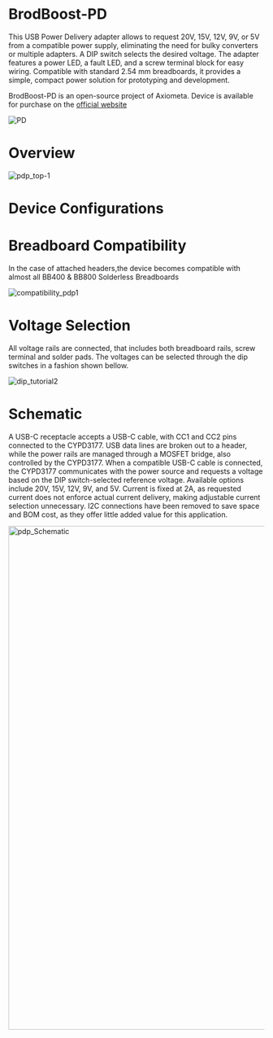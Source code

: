 # BrodBoost-PD
This USB Power Delivery adapter allows to request 20V, 15V, 12V, 9V, or 5V from a compatible power supply, eliminating the need for bulky converters or multiple adapters. A DIP switch selects the desired voltage. The adapter features a power LED, a fault LED, and a screw terminal block for easy wiring. Compatible with standard 2.54 mm breadboards, it provides a simple, compact power solution for prototyping and development.

BrodBoost-PD is an open-source project of Axiometa. Device is available for purchase on the [official website](https://axiometa.ai/product/brodboost-pd/)

![PD](https://github.com/user-attachments/assets/356bb271-0374-443e-8028-7578ce3baa5e)

# Overview


![pdp_top-1](https://github.com/user-attachments/assets/b0c6e7ff-caee-4a20-943f-16d27a50bbca)


# Device Configurations

# Breadboard Compatibility
In the case of attached headers,the device becomes compatible with almost all BB400 & BB800 Solderless Breadboards

![compatibility_pdp1](https://github.com/user-attachments/assets/a417a1fb-0124-4bd5-ae57-e07c31d4e7c0)

# Voltage Selection
All voltage rails are connected, that includes both breadboard rails, screw terminal and solder pads. The voltages can be selected through the dip switches in a fashion shown bellow.

![dip_tutorial2](https://github.com/user-attachments/assets/cf4f1a10-5738-44a1-a36c-b9121f5f5b6c)

# Schematic
A USB-C receptacle accepts a USB-C cable, with CC1 and CC2 pins connected to the CYPD3177. USB data lines are broken out to a header, while the power rails are managed through a MOSFET bridge, also controlled by the CYPD3177.
When a compatible USB-C cable is connected, the CYPD3177 communicates with the power source and requests a voltage based on the DIP switch-selected reference voltage. Available options include 20V, 15V, 12V, 9V, and 5V.
Current is fixed at 2A, as requested current does not enforce actual current delivery, making adjustable current selection unnecessary. I2C connections have been removed to save space and BOM cost, as they offer little added value for this application.


<img width="990" alt="pdp_Schematic" src="https://github.com/user-attachments/assets/3d73b32f-8d03-4230-910e-fecf5c8f8b3c" />
